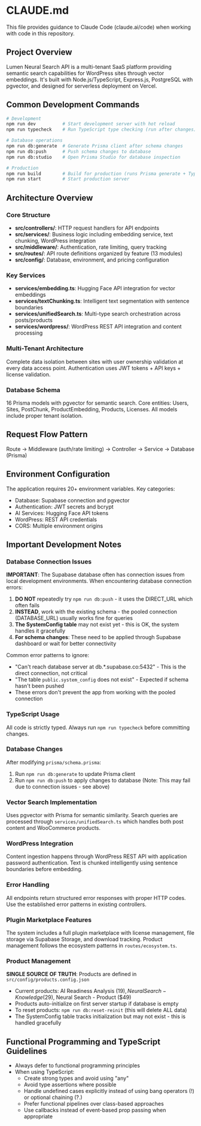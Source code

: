 # CLAUDE.md

This file provides guidance to Claude Code (claude.ai/code) when working with code in this repository.

## Project Overview

Lumen Neural Search API is a multi-tenant SaaS platform providing semantic search capabilities for WordPress sites through vector embeddings. It's built with Node.js/TypeScript, Express.js, PostgreSQL with pgvector, and designed for serverless deployment on Vercel.

## Common Development Commands

```bash
# Development
npm run dev          # Start development server with hot reload
npm run typecheck    # Run TypeScript type checking (run after changes)

# Database operations
npm run db:generate  # Generate Prisma client after schema changes
npm run db:push      # Push schema changes to database
npm run db:studio    # Open Prisma Studio for database inspection

# Production
npm run build        # Build for production (runs Prisma generate + TypeScript compile)
npm run start        # Start production server
```

## Architecture Overview

### Core Structure
- **src/controllers/**: HTTP request handlers for API endpoints
- **src/services/**: Business logic including embedding service, text chunking, WordPress integration
- **src/middleware/**: Authentication, rate limiting, query tracking
- **src/routes/**: API route definitions organized by feature (13 modules)
- **src/config/**: Database, environment, and pricing configuration

### Key Services
- **services/embedding.ts**: Hugging Face API integration for vector embeddings
- **services/textChunking.ts**: Intelligent text segmentation with sentence boundaries
- **services/unifiedSearch.ts**: Multi-type search orchestration across posts/products
- **services/wordpress/**: WordPress REST API integration and content processing

### Multi-Tenant Architecture
Complete data isolation between sites with user ownership validation at every data access point. Authentication uses JWT tokens + API keys + license validation.

### Database Schema
16 Prisma models with pgvector for semantic search. Core entities: Users, Sites, PostChunk, ProductEmbedding, Products, Licenses. All models include proper tenant isolation.

## Request Flow Pattern

Route → Middleware (auth/rate limiting) → Controller → Service → Database (Prisma)

## Environment Configuration

The application requires 20+ environment variables. Key categories:
- Database: Supabase connection and pgvector
- Authentication: JWT secrets and bcrypt
- AI Services: Hugging Face API tokens
- WordPress: REST API credentials
- CORS: Multiple environment origins

## Important Development Notes

### Database Connection Issues
**IMPORTANT**: The Supabase database often has connection issues from local development environments. When encountering database connection errors:

1. **DO NOT** repeatedly try `npm run db:push` - it uses the DIRECT_URL which often fails
2. **INSTEAD**, work with the existing schema - the pooled connection (DATABASE_URL) usually works fine for queries
3. **The SystemConfig table** may not exist yet - this is OK, the system handles it gracefully
4. **For schema changes**: These need to be applied through Supabase dashboard or wait for better connectivity

Common error patterns to ignore:
- "Can't reach database server at db.*.supabase.co:5432" - This is the direct connection, not critical
- "The table `public.system_config` does not exist" - Expected if schema hasn't been pushed
- These errors don't prevent the app from working with the pooled connection

### TypeScript Usage
All code is strictly typed. Always run `npm run typecheck` before committing changes.

### Database Changes
After modifying `prisma/schema.prisma`:
1. Run `npm run db:generate` to update Prisma client
2. Run `npm run db:push` to apply changes to database (Note: This may fail due to connection issues - see above)

### Vector Search Implementation
Uses pgvector with Prisma for semantic similarity. Search queries are processed through `services/unifiedSearch.ts` which handles both post content and WooCommerce products.

### WordPress Integration
Content ingestion happens through WordPress REST API with application password authentication. Text is chunked intelligently using sentence boundaries before embedding.

### Error Handling
All endpoints return structured error responses with proper HTTP codes. Use the established error patterns in existing controllers.

### Plugin Marketplace Features
The system includes a full plugin marketplace with license management, file storage via Supabase Storage, and download tracking. Product management follows the ecosystem patterns in `routes/ecosystem.ts`.

### Product Management
**SINGLE SOURCE OF TRUTH**: Products are defined in `src/config/products.config.json`
- Current products: AI Readiness Analysis ($19), Neural Search - Knowledge ($29), Neural Search - Product ($49)
- Products auto-initialize on first server startup if database is empty
- To reset products: `npm run db:reset-reinit` (this will delete ALL data)
- The SystemConfig table tracks initialization but may not exist - this is handled gracefully

## Functional Programming and TypeScript Guidelines

- Always defer to functional programming principles
- When using TypeScript:
  * Create strong types and avoid using "any"
  * Avoid type assertions where possible
  * Handle undefined cases explicitly instead of using bang operators (!) or optional chaining (?.)
  * Prefer functional pipelines over class-based approaches
  * Use callbacks instead of event-based prop passing when appropriate
